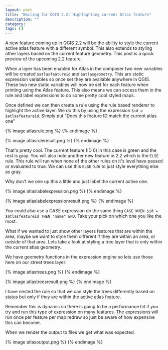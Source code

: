 ```yaml
---
layout: post
title: "Waiting for QGIS 2.2: Highlighting current Atlas feature"
description: ""
category: 
tags: []
---
```


A new feature coming up in QGIS 2.2 will be the ability to style the current active atlas feature with a different symbol.  This also extends to styling other layers based on the current feature geometry. 
This post is a quick preview of the upcoming 2.2 feature. 

When a layer has been enabled for Atlas in the composer two new variables will be created ``$atlasfeatureid`` and ``$atlasgeometry``.  This are static expression variables so once set they are available anywhere in QGIS.  These two new static variables will now be set for each feature when printing using the Atlas feature.   This also means we can access them in the rule and label expressions to do some pretty cool styled maps.

Once defined we can then create a rule using the rule based renderer to highlight the active layer.  We do this by using the expression ``$id = $atlasfeatureid``.  Simply put "Does this feature ID match the current atlas one"

{% image atlasrule.png %}
{% endimage %}

{% image atlasruleresult.png %}
{% endimage %}

That's pretty cool. The current feature (ID 0) in this case is green and the rest is gray.  You will also note another new feature in 2.2 which is the ``ELSE`` rule.  This rule will run when none of the other rules on it's level have passed or evaluated to true.  We can use this ``ELSE`` rule to just style everything else as gray.

Why don't we one up this a little and just label the current active one.

{% image atlaslabelexpression.png %}
{% endimage %}

{% image atlaslabelexpressionresult.png %}
{% endimage %}

You could also use a CASE expression do the same thing ``CASE WHEN $id = $atlasfeatureid THEN "name" END``.  Take your pick on which one you like the most. 

What if we wanted to just show other layers features that are within the area, maybe we want to style them different if they are within an area, or outside of that area.  Lets take a look at styling a tree layer that is only within the current atlas geometry.

We have geometry functions in the expression engine so lets use those here on our street trees layer:

{% image atlastrees.png %}
{% endimage %}

{% image atlastreesresult.png %}
{% endimage %}

I have nested the rule so that we can style the trees differently based on status but only if they are within the active atlas feature.

Remember this is dynamic so there is going to be a performance hit if you try and run this type of expression on many features. The expressions will run once per feature per map redraw so just be aware of how expensive this can become.

When we render the output to files we get what was expected.

{% image atlasoutput.png %}
{% endimage %}
